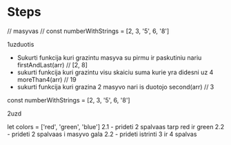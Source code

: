 # Steps

// masyvas
// const numberWithStrings = [2, 3, '5', 6, '8']

1uzduotis

- Sukurti funkcija kuri grazintu masyva su pirmu ir paskutiniu nariu
  firstAndLast(arr) // [2, 8]
- sukurti funkcija kuri grazintu visu skaiciu suma kurie yra didesni uz 4
  moreThan4(arr) // 19
- sukurti funkcija kuri grazina 2 masyvo nari is duotojo
  second(arr) // 3

const numberWithStrings = [2, 3, '5', 6, '8']

2uzd

let colors = ['red', 'green', 'blue']
2.1 - prideti 2 spalvaas tarp red ir green
2.2 - prideti 2 spalvaas i masyvo gala
2.2 - prideti istrinti 3 ir 4 spalvas
